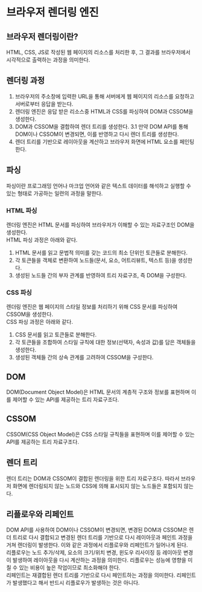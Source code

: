 # 브라우저 렌더링 엔진

## 브라우저 렌더링이란?

HTML, CSS, JS로 작성된 웹 페이지의 리소스를 처리한 후, 그 결과를 브라우저에서 시각적으로 출력하는 과정을 의미한다.

## 렌더링 과정

1. 브라우저의 주소창에 입력한 URL을 통해 서버에게 웹 페이지의 리소스를 요청하고 서버로부터 응답을 받는다.
2. 렌더링 엔진은 응답 받은 리소스중 HTML과 CSS를 파싱하여 DOM과 CSSOM을 생성한다.
3. DOM과 CSSOM을 결합하여 렌더 트리를 생성한다.
   3.1 만약 DOM API를 통해 DOM이나 CSSOM이 변경되면, 이를 반영하고 다시 렌더 트리를 생성한다.
4. 렌더 트리를 기반으로 레이아웃을 계산하고 브라우저 화면에 HTML 요소를 페인팅한다.

## 파싱

파싱이란 프로그래밍 언어나 마크업 언어와 같은 텍스트 데이터를 해석하고 실행할 수 있는 형태로 가공하는 일련의 과정을 말한다.

### HTML 파싱

렌더링 엔진은 HTML 문서를 파싱하여 브라우저가 이해할 수 있는 자료구조인 DOM을 생성한다.  
HTML 파싱 과정은 아래와 같다.

1. HTML 문서를 읽고 문법적 의미를 갖는 코드의 최소 단위인 토큰들로 분해한다.
2. 각 토큰들을 객체로 변환하여 노드들(문서, 요소, 어트리뷰트, 텍스트 등)을 생성한다.
3. 생성된 노드들 간의 부자 관계를 반영하여 트리 자료구조, 즉 DOM을 구성한다.

### CSS 파싱

렌더링 엔진은 웹 페이지의 스타일 정보를 처리하기 위해 CSS 문서를 파싱하여 CSSOM을 생성한다.  
CSS 파싱 과정은 아래와 같다.

1. CSS 문서를 읽고 토큰들로 분해한다.
2. 각 토큰들을 조합하여 스타일 규칙에 대한 정보(선택자, 속성과 값)를 담은 객체들을 생성한다.
3. 생성된 객체들 간의 상속 관계를 고려하여 CSSOM을 구성한다.

## DOM

DOM(Document Object Model)은 HTML 문서의 계층적 구조와 정보를 표현하며 이를 제어할 수 있는 API를 제공하는 트리 자료구조다.

## CSSOM

CSSOM(CSS Object Model)은 CSS 스타일 규칙들을 표현하며 이를 제어할 수 있는 API를 제공하는 트리 자료구조다.

## 렌더 트리

렌더 트리는 DOM과 CSSOM이 결합된 렌더링을 위한 트리 자료구조다. 따라서 브라우저 화면에 렌더링되지 않는 노드와 CSS에 의해 표시되지 않는 노드들은 포함되지 않는다.

## 리플로우와 리페인트

DOM API를 사용하여 DOM이나 CSSOM이 변경되면, 변경된 DOM과 CSSOM은 렌더 트리로 다시 결합되고 변경된 렌더 트리를 기반으로 다시 레이아웃과 페인트 과정을 거쳐 렌더링이 발생한다. 이와 같은 과정에서 리플로우와 리페인트가 일어나게 된다.  
리플로우는 노드 추가/삭제, 요소의 크기/위치 변경, 윈도우 리사이징 등 레이아웃 변경이 발생하여 레이아웃을 다시 계산하는 과정을 의미한다. 리플로우는 성능에 영향을 미칠 수 있는 비용이 높은 작업이므로 최소화해야 한다.  
리페인트는 재결합된 렌더 트리를 기반으로 다시 페인트하는 과정을 의미한다. 리페인트가 발생했다고 해서 반드시 리플로우가 발생하는 것은 아니다.
